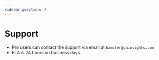 ```yaml
---
sidebar position: 4
---
```

# Support

- Pro users can contact the support via email at `hamster@qainsights.com`
- ETA is 24 hours on business days

